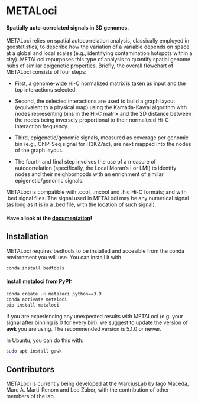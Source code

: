 
# METALoci

#### Spatially auto-correlated signals in 3D genomes.

METALoci relies on spatial autocorrelation analysis, classically employed in geostatistics, to describe how the variation of a variable depends on space at a global and local scales (e.g., identifying contamination hotspots within a city). METALoci repurposes this type of analysis to quantify spatial genome hubs of similar epigenetic properties. Briefly, the overall flowchart of METALoci consists of four steps:

* First, a genome-wide Hi-C normalized matrix is taken as input and the top interactions selected.

* Second, the selected interactions are used to build a graph layout (equivalent to a physical map) using the Kamada-Kawai algorithm with nodes representing bins in the Hi-C matrix and the 2D distance between the nodes being inversely proportional to their normalized Hi-C interaction frequency.

* Third, epigenetic/genomic signals, measured as coverage per genomic bin (e.g., ChIP-Seq signal for H3K27ac), are next mapped into the nodes of the graph layout.

* The fourth and final step involves the use of a measure of autocorrelation (specifically, the Local Moran’s I or LMI) to identify nodes and their neighborhoods with an enrichment of similar epigenetic/genomic signals.

METALoci is compatible with .cool, .mcool and .hic Hi-C formats; and with .bed signal files. The signal used in METALoci
may be any numerical signal (as long as it is in a .bed file, with the location of such signal).

#### Have a look at the [documentation](https://metaloci.readthedocs.io)!

## Installation

METALoci requires bedtools to be installed and accesible from the conda environment you will use. You can install it
with

```bash
conda install bedtools
```

#### Install metaloci from PyPI:

```bash
conda create -n metaloci python==3.9
conda activate metaloci
pip install metaloci
```

If you are experiencing any unexpected results with METALoci (e.g. your signal after binning is 0 for every bin), we 
suggest to update the version of **awk** you are using. The recommended version is 5.1.0 or newer.

In Ubuntu, you can do this with:

```bash
sudo apt install gawk
```

## Contributors

METALoci is currently being developed at the [MarciusLab](http://www.marciuslab.org) by Iago Maceda, 
Marc A. Marti-Renom and Leo Zuber, with the contribution of other members of the lab.

